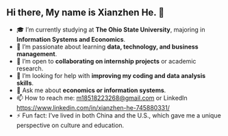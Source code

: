 ## Hi there, My name is Xianzhen He. 👋


- 🎓 I’m currently studying at **The Ohio State University**, majoring in **Information Systems and Economics**.  
- 🌱 I’m passionate about learning **data, technology, and business management**.  
- 🤝 I’m open to **collaborating on internship projects** or academic research.  
- 👀 I’m looking for help with **improving my coding and data analysis skills**.  
- 💬 Ask me about **economics or information systems**.  
- 📫 How to reach me: m18518223268@gmail.com or LinkedIn https://www.linkedin.com/in/xianzhen-he-745880331/
- ⚡ Fun fact: I’ve lived in both China and the U.S., which gave me a unique perspective on culture and education.  


<!--
**XianzhenHe/XianzhenHe** is a ✨ _special_ ✨ repository because its `README.md` (this file) appears on your GitHub profile.

Here are some ideas to get you started:

- 🔭 I’m currently having college on The Ohio State University.
- 🌱 I’m currently learning Information Systems and Economics.
- 👯 I’m looking to collaborate on intership.
- 🤔 I’m looking for help with ...
- 💬 Ask me about ...
- 📫 How to reach me: ...
- 😄 Pronouns: ...
- ⚡ Fun fact: ...
-->
